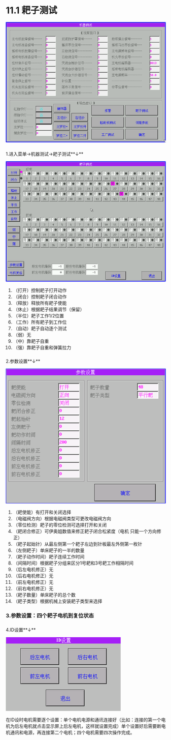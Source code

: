 # 11.1  耙子测试

![](../.gitbook/assets/11.1.png)

### 
1.进入菜单→机器测试→耙子测试**↓**

![](../.gitbook/assets/11.2.png)

1. （打开）控制耙子打开动作
2. （闭合）控制耙子闭合动作
3. （释放）释放所有耙子使能
4. （休止）根据耙子结果调节（保留）
5. （半位）耙子工作1/2位置
6. （工作）所有耙子到工作位
7. （自动）耙子自动逐个测试
8. （弱）无
9. （中）靠耙子自重
10. （强）靠耙子自重和弹簧拉力

### 
 2.参数设置**↓**

![](../.gitbook/assets/11.3.png)

1. （耙使能）有打开和关闭选择
2. （电磁阀方向）根据电磁阀类型可更改电磁阀方向
3. （零位检测）耙子的零位检测可选择打开和关闭
4. （耙闭合修正）可伊奥姐数值来修正耙子闭合松紧度（电机               只能一个方向修正）
5. （耙子起始针）从最左侧第一个耙子左边到针板最左外侧第一枚针
6. （左侧耙子）单床耙子的一半的数量
7. （耙子动作时间）耙子连续工作时间
8. （间隔时间）根据耙子分组来区分1号耙和3号耙工作相隔时间
9. （后左电机修正）无
10. （后右电机修正）无
11. （前左电机修正）无
12. （前右电机修正）无
13. （耙子数量）单床耙子的总个数
14. （耙子类型）根据机械上安装耙子类型来选择

### 3.参数设置：四个耙子电机到复位状态

### 
4.ID设置**↓**

![](../.gitbook/assets/11.4.png)

在ID设时电机需要逐个设置：单个电机电源和通讯连接好（比如：连接的第一个电机为后左电机就点击显示屏上后左电机，这样就设置完成）单个设置好后需要断电机通讯和电源，再连接第二个电机；四个电机需要四次操作完成。

